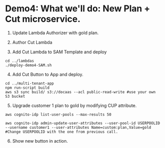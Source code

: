 # Demo4: What we'll do: New Plan + Cut microservice.
1. Update Lambda Authorizer with gold plan.

2. Author Cut Lambda

3. Add Cut Lambda to SAM Template and deploy
```shell
cd ../lambdas
./deploy-demo4-SAM.sh
```

4. Add Cut Button to App and deploy.
```shell
cd ../multi-tenant-app
npm run-script build
aws s3 sync build/ s3://docaas --acl public-read-write #use your own S3 bucket
```

5. Upgrade customer 1 plan to gold by modifying CUP attribute.
```shell
aws cognito-idp list-user-pools --max-results 50

aws cognito-idp admin-update-user-attributes --user-pool-id USERPOOLID --username customer1 --user-attributes Name=custom:plan,Value=gold #Change USERPOOLID with the one from previous call.
```

6. Show new button in action.